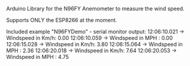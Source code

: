 Arduino Library for the N96FY Anemometer to measure the wind speed.

Supports ONLY the ESP8266 at the moment.


Included example "N96FYDemo"  - serial monitor output:
12:06:10.021 -> Windspeed in Km/h: 0.00
12:06:10.059 -> Windspeed in MPH : 0.00
12:06:15.028 -> Windspeed in Km/h: 3.80
12:06:15.064 -> Windspeed in MPH : 2.36
12:06:20.018 -> Windspeed in Km/h: 7.64
12:06:20.053 -> Windspeed in MPH : 4.75

